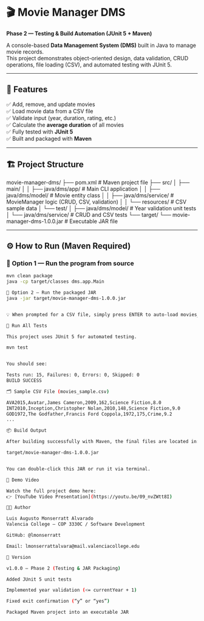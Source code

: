 # 🎬 Movie Manager DMS  
**Phase 2 — Testing & Build Automation (JUnit 5 + Maven)**  

A console-based **Data Management System (DMS)** built in Java to manage movie records.  
This project demonstrates object-oriented design, data validation, CRUD operations, file loading (CSV), and automated testing with JUnit 5.  

---

## 📖 Features

✅ Add, remove, and update movies  
✅ Load movie data from a CSV file  
✅ Validate input (year, duration, rating, etc.)  
✅ Calculate the **average duration** of all movies  
✅ Fully tested with **JUnit 5**  
✅ Built and packaged with **Maven**  

---

## 🏗️ Project Structure

movie-manager-dms/
├── pom.xml # Maven project file
├── src/
│ ├── main/
│ │ ├── java/dms/app/ # Main CLI application
│ │ ├── java/dms/model/ # Movie entity class
│ │ ├── java/dms/service/ # MovieManager logic (CRUD, CSV, validation)
│ │ └── resources/ # CSV sample data
│ └── test/
│ ├── java/dms/model/ # Year validation unit tests
│ └── java/dms/service/ # CRUD and CSV tests
└── target/
└── movie-manager-dms-1.0.0.jar # Executable JAR file

---

## ⚙️ How to Run (Maven Required)

### 🧩 Option 1 — Run the program from source

```bash
mvn clean package
java -cp target/classes dms.app.Main

🧱 Option 2 — Run the packaged JAR
java -jar target/movie-manager-dms-1.0.0.jar


💡 When prompted for a CSV file, simply press ENTER to auto-load movies_sample.csv.

🧪 Run All Tests

This project uses JUnit 5 for automated testing.

mvn test


You should see:

Tests run: 15, Failures: 0, Errors: 0, Skipped: 0
BUILD SUCCESS

🗂️ Sample CSV File (movies_sample.csv)

AVA2015,Avatar,James Cameron,2009,162,Science Fiction,8.0
INT2010,Inception,Christopher Nolan,2010,148,Science Fiction,9.0
GOD1972,The Godfather,Francis Ford Coppola,1972,175,Crime,9.2
...

📦 Build Output

After building successfully with Maven, the final files are located in:

target/movie-manager-dms-1.0.0.jar


You can double-click this JAR or run it via terminal.

🎥 Demo Video

Watch the full project demo here:
👉 [YouTube Video Presentation](https://youtu.be/09_nvZWtt8I)

👨‍💻 Author

Luis Augusto Monserratt Alvarado
Valencia College — COP 3330C / Software Development

GitHub: @lmonserratt

Email: lmonserrattalvara@mail.valenciacollege.edu

🏁 Version

v1.0.0 — Phase 2 (Testing & JAR Packaging)

Added JUnit 5 unit tests

Implemented year validation (<= currentYear + 1)

Fixed exit confirmation (“y” or “yes”)

Packaged Maven project into an executable JAR

